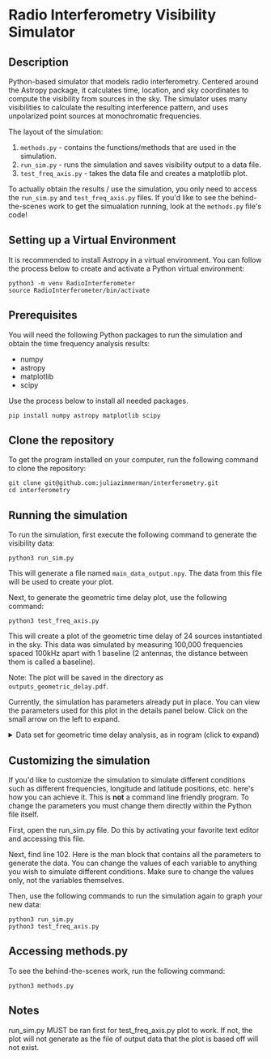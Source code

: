 # Radio Interferometry Visibility Simulator

## Description
Python-based simulator that models radio interferometry. Centered around the Astropy package, it calculates time, location, and sky coordinates to compute the visibility from sources in the sky. The simulator uses many visibilities to calculate the resulting interference pattern, and uses unpolarized point sources at monochromatic frequencies.

The layout of the simulation:
1. `methods.py` - contains the functions/methods that are used in the simulation.
2. `run_sim.py` - runs the simulation and saves visibility output to a data file.
3. `test_freq_axis.py` - takes the data file and creates a matplotlib plot.

To actually obtain the results / use the simulation, you only need to access the `run_sim.py` and `test_freq_axis.py` files. If you'd like to see the behind-the-scenes work to get the simualation running, look at the `methods.py` file's code!

## Setting up a Virtual Environment
It is recommended to install Astropy in a virtual environment. You can follow the process below to create and activate a Python virtual environment:

```
python3 -m venv RadioInterferometer
source RadioInterferometer/bin/activate
```

## Prerequisites
You will need the following Python packages to run the simulation and obtain the time frequency analysis results:
- numpy
- astropy
- matplotlib
- scipy

Use the process below to install all needed packages.

```
pip install numpy astropy matplotlib scipy
```

## Clone the repository
To get the program installed on your computer, run the following command to clone the repository:

```
git clone git@github.com:juliazimmerman/interferometry.git
cd interferometry
```

## Running the simulation

To run the simulation, first execute the following command to generate the visibility data:

```
python3 run_sim.py
```

This will generate a file named `main_data_output.npy`. The data from this file will be used to create your plot.

Next, to generate the geometric time delay plot, use the following command:

```
python3 test_freq_axis.py
```
This will create a plot of the geometric time delay of 24 sources instantiated in the sky. This data was simulated by measuring 100,000 frequencies spaced 100kHz apart with 1 baseline (2 antennas, the distance between them is called a baseline). 

Note: The plot will be saved in the directory as `outputs_geometric_delay.pdf`.

Currently, the simulation has parameters already put in place. You can view the parameters used for this plot in the details panel below. Click on the small arrow on the left to expand. 

<details>
<summary> Data set for geometric time delay analysis, as in rogram (click to expand)</summary>

The visibility returned by the program is based on the following example input data:

| **Parameter**        | **Value**                                | **Description**                                 |
| :------------------- | :--------------------------------------- | :-----------------------------------------------|
| `amplitude`          | `1`                                      | Unit brightness for all point sources           |
| `time_info`          | `("2023-01-01 00:00:00,", 1, 1)`         | Start time, duration (in hrs), number of points |                      
| `freqs`              | `np.asarray([i*1e5 for i in range(0,100000)]) | Frequency in Hz                            |
| `positions_list`     | `[(0, 0, 0), (100, 0, 0)]`               | Antenna cordinates (in meters)                  |
| `source`             | `np.asarray([[lon, 0] for lon in np.linspace(-180, 165, 24)])`|Sources in ICRS frame       |
| `lon`, `lat`         | `(-50.6, 5)`                             | Longitude & latitude of antenna array           |

</details>

## Customizing the simulation
If you'd like to customize the simulation to simulate different conditions such as different frequencies, longitude and latitude positions, etc. here's how you can achieve it. This is **not** a command line friendly program. To change the parameters you must change them directly within the Python file itself.

First, open the run_sim.py file. Do this by activating your favorite text editor and accessing this file. 

Next, find line 102. Here is the man block that contains all the parameters to generate the data. You can change the values of each variable to anything you wish to simulate different conditions. Make sure to change the values only, not the variables themselves. 

Then, use the following commands to run the simulation again to graph your new data:

```
python3 run_sim.py
python3 test_freq_axis.py
```

## Accessing methods.py
To see the behind-the-scenes work, run the following command:

```
python3 methods.py
```

## Notes
run_sim.py MUST be ran first for test_freq_axis.py plot to work. If not, the plot will not generate as the file of output data that the plot is based off will not exist.
